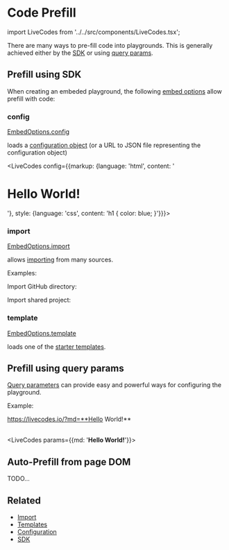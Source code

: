 # Code Prefill

import LiveCodes from '../../src/components/LiveCodes.tsx';

There are many ways to pre-fill code into playgrounds. This is generally achieved either by the [SDK](../sdk/index.md) or using [query params](../configuration/query-params.md).

## Prefill using SDK

When creating an embeded playground, the following [embed options](../sdk/js-ts.md#embed-options) allow prefill with code:

### config

[EmbedOptions.config](../sdk/js-ts.md#config)

loads a [configuration object](../configuration/configuration-object.md) (or a URL to JSON file representing the configuration object)

<LiveCodes config={{markup: {language: 'html', content: '<h1>Hello World!</h1>'}, style: {language: 'css', content: 'h1 { color: blue; }'}}}></LiveCodes>

### import

[EmbedOptions.import](../sdk/js-ts.md#import)

allows [importing](./import.md) from many sources.

Examples:

Import GitHub directory:

<LiveCodes import="https://github.com/bradtraversy/50projects50days/tree/master/progress-steps"></LiveCodes>

Import shared project:

<LiveCodes import="id/6ys2b8txf33"></LiveCodes>

### template

[EmbedOptions.template](../sdk/js-ts.md#template)

loads one of the [starter templates](./templates.md).

<LiveCodes template="react"></LiveCodes>

## Prefill using query params

[Query parameters](../configuration/query-params.md) can provide easy and powerful ways for configuring the playground.

Example:

<a href="https://livecodes.io/?md=**Hello World!**" target="_blank">https://livecodes.io/?md=**Hello World!**</a><br /><br />

<LiveCodes params={{md: '**Hello World!**'}}></LiveCodes>

## Auto-Prefill from page DOM

TODO...

## Related

- [Import](./import.md)
- [Templates](./templates.md)
- [Configuration](../configuration/index.md)
- [SDK](../sdk/index.md)
